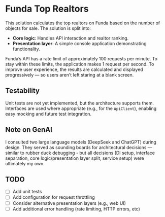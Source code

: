 # Funda Top Realtors

This solution calculates the top realtors on Funda based on the number of objects for sale. The solution is split into:

- **Core logic**: Handles API interaction and realtor ranking.
- **Presentation layer**: A simple console application demonstrating functionality.

Funda’s API has a rate limit of approximately 100 requests per minute. To stay within these limits, the application makes 1 request per second. To improve user experience, the results are calculated and displayed progressively — so users aren't left staring at a blank screen.

## Testability

Unit tests are not yet implemented, but the architecture supports them. Interfaces are used where appropriate (e.g., for the `ApiClient`), enabling easy mocking and future test integration.

## Note on GenAI

I consulted two large language models (DeepSeek and ChatGPT) during design. They served as sounding boards for architectural decisions — similar to rubber duck debugging - but all decisions (DI setup, interface separation, core logic/presentation layer split, service setup) were ultimately my own.

## TODO

- [ ] Add unit tests
- [ ] Add configuration for request throttling
- [ ] Consider alternative presentation layers (e.g., web UI)
- [ ] Add additional error handling (rate limiting, HTTP errors, etc)
